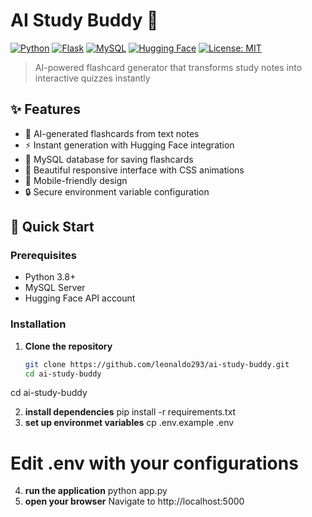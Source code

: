 # AI Study Buddy 🚀

[![Python](https://img.shields.io/badge/Python-3.8%2B-blue)](https://www.python.org/)
[![Flask](https://img.shields.io/badge/Flask-2.3.3-green)](https://flask.palletsprojects.com/)
[![MySQL](https://img.shields.io/badge/MySQL-8.0-orange)](https://www.mysql.com/)
[![Hugging Face](https://img.shields.io/badge/Hugging%20Face-API-yellow)](https://huggingface.co/)
[![License: MIT](https://img.shields.io/badge/License-MIT-purple)](LICENSE)

> AI-powered flashcard generator that transforms study notes into interactive quizzes instantly

## ✨ Features

- 🤖 AI-generated flashcards from text notes
- ⚡ Instant generation with Hugging Face integration
- 💾 MySQL database for saving flashcards
- 🎨 Beautiful responsive interface with CSS animations
- 📱 Mobile-friendly design
- 🔒 Secure environment variable configuration

## 🚀 Quick Start

### Prerequisites
- Python 3.8+
- MySQL Server
- Hugging Face API account

### Installation

1. **Clone the repository**
   ```bash
   git clone https://github.com/leonaldo293/ai-study-buddy.git
   cd ai-study-buddy
cd ai-study-buddy

2. **install dependencies**
pip install -r requirements.txt
3. **set up environmet variables**
cp .env.example .env
# Edit .env with your configurations
4. **run the application**
python app.py
5. **open your browser**
Navigate to http://localhost:5000








